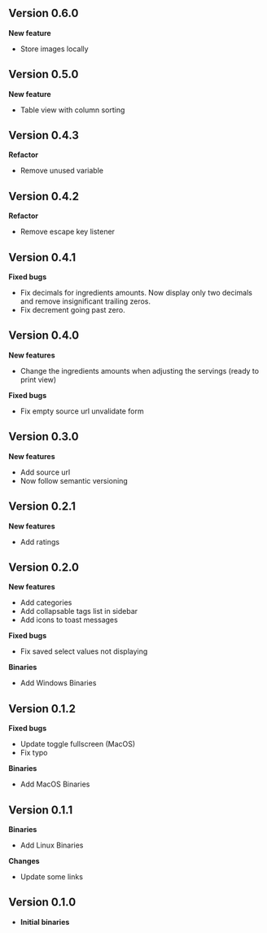 ## Version 0.6.0

**New feature**
&nbsp;
&nbsp;
- Store images locally

## Version 0.5.0

**New feature**
&nbsp;
&nbsp;
- Table view with column sorting

## Version 0.4.3

**Refactor**
&nbsp;
&nbsp;
- Remove unused variable

## Version 0.4.2

**Refactor**
&nbsp;
&nbsp;
- Remove escape key listener

## Version 0.4.1

**Fixed bugs**
&nbsp;
&nbsp;
- Fix decimals for ingredients amounts. Now display only two decimals and remove insignificant trailing zeros.
- Fix decrement going past zero.

## Version 0.4.0

**New features**
&nbsp;
&nbsp;
- Change the ingredients amounts when adjusting the servings (ready to print view)

**Fixed bugs**
&nbsp;
&nbsp;
- Fix empty source url unvalidate form

## Version 0.3.0

**New features**
&nbsp;
&nbsp;
- Add source url
- Now follow semantic versioning

## Version 0.2.1

**New features**
&nbsp;
&nbsp;
- Add ratings

## Version 0.2.0

**New features**
&nbsp;
&nbsp;
- Add categories
- Add collapsable tags list in sidebar
- Add icons to toast messages

**Fixed bugs**
&nbsp;
&nbsp;
- Fix saved select values not displaying

**Binaries**
&nbsp;
&nbsp;
- Add Windows Binaries

## Version 0.1.2

**Fixed bugs**
&nbsp;
&nbsp;
- Update toggle fullscreen (MacOS)
- Fix typo

**Binaries**
&nbsp;
&nbsp;
- Add MacOS Binaries

## Version 0.1.1

**Binaries**
&nbsp;
&nbsp;
- Add Linux Binaries

**Changes**
&nbsp;
&nbsp;
- Update some links

## Version 0.1.0

- **Initial binaries**